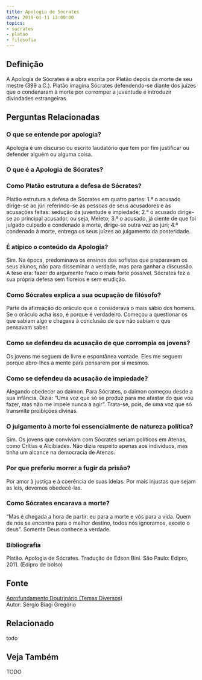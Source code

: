 ```yaml
---
title: Apologia de Sócrates
date: 2019-01-11 13:00:00
topics: 
- socrates
- platao
- filosofia
---
```


## Definição
A Apologia de Sócrates é a obra escrita por Platão depois da morte de
seu mestre (399 a.C.). Platão imagina Sócrates defendendo-se diante dos
juízes que o condenaram à morte por corromper a juventude e introduzir
divindades estrangeiras.

## Perguntas Relacionadas

### O que se entende por apologia?
Apologia é um discurso ou escrito laudatório que tem por fim justificar
ou defender alguém ou alguma coisa.

### O que é a Apologia de Sócrates?

### Como Platão estrutura a defesa de Sócrates?
Platão estrutura a defesa de Sócrates em quatro partes: 1.ª o acusado
dirige-se ao júri referindo-se às pessoas de seus acusadores e às
acusações feitas: sedução da juventude e impiedade; 2.ª o acusado
dirige-se ao principal acusador, ou seja, Meleto; 3.ª o acusado, já
ciente de que foi julgado culpado e condenado à morte, dirige-se outra
vez ao júri; 4.ª condenado à morte, entrega os seus juízes ao julgamento
da posteridade.

### É atípico o conteúdo da Apologia?
Sim. Na época, predominava os ensinos dos sofistas que preparavam os
seus alunos, não para disseminar a verdade, mas para ganhar a discussão.
A tese era: fazer do argumento fraco o mais forte possível. Sócrates fez
a sua própria defesa sem floreios e sem erudição.

### Como Sócrates explica a sua ocupação de filósofo?
Parte da afirmação do oráculo que o considerava o mais sábio dos homens.
Se o oráculo acha isso, é porque é verdadeiro. Começou a questionar os
que sabiam algo e chegava à conclusão de que não sabiam o que pensavam
saber.

### Como se defendeu da acusação de que corrompia os jovens?
Os jovens me seguem de livre e espontânea vontade. Eles me seguem porque
abro-lhes a mente para pensarem por si mesmos.

### Como se defendeu da acusação de impiedade?
Alegando obedecer ao daimon. Para Sócrates, o daimon começou desde a
sua infância. Dizia: “Uma voz que só se produz para me afastar do que
vou fazer, mas não me impele nunca a agir”. Trata-se, pois, de uma voz
que só transmite proibições divinas.

### O julgamento à morte foi essencialmente de natureza política?
Sim. Os jovens que conviviam com Sócrates seriam políticos em Atenas,
como Crítias e Alcibíades. Não dizia respeito apenas aos indivíduos, mas
tinha um alcance na democracia de Atenas.

### Por que preferiu morrer a fugir da prisão?
Por amor à justiça e à coerência de suas ideias. Por mais injustas que
sejam as leis, devemos obedecê-las.

### Como Sócrates encarava a morte?
“Mas é chegada a hora de partir: eu para a morte e vós para a vida. Quem
de nós se encontra para o melhor destino, todos nós ignoramos, exceto o
deus”. Somente Deus conhece a verdade.

### Bibliografia
Platão. Apologia de Sócrates. Tradução de Edson Bini. São Paulo:
Edipro, 2011. (Edipro de bolso)

## Fonte
[Aprofundamento Doutrinário (Temas Diversos)](https://sites.google.com/view/aprofundamentodoutrinario/apologia-de-sócrates)  
Autor: Sérgio Biagi Gregório


## Relacionado
todo

## Veja Também
TODO


